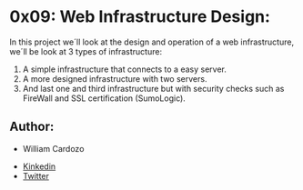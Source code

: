 # 0x09: Web Infrastructure Design:

In this project we´ll look at the design and operation of a web infrastructure, we´ll be look at 3 types of infrastructure:
1. A simple infrastructure that connects to a easy server.
2. A more designed infrastructure with two servers.
3. And last one and third infrastructure but with security checks such as FireWall and SSL certification (SumoLogic).

## Author:
* William Cardozo
- [Kinkedin](https://www.linkedin.com/in/william-cardozo-700555222/)
- [Twitter](https://twitter.com/W_anCardozo)
